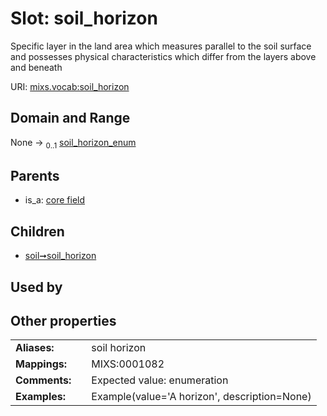 
# Slot: soil_horizon


Specific layer in the land area which measures parallel to the soil surface and possesses physical characteristics which differ from the layers above and beneath

URI: [mixs.vocab:soil_horizon](https://w3id.org/mixs/vocab/soil_horizon)


## Domain and Range

None &#8594;  <sub>0..1</sub> [soil_horizon_enum](soil_horizon_enum.md)

## Parents

 *  is_a: [core field](core_field.md)

## Children

 *  [soil➞soil_horizon](soil_soil_horizon.md)

## Used by


## Other properties

|  |  |  |
| --- | --- | --- |
| **Aliases:** | | soil horizon |
| **Mappings:** | | MIXS:0001082 |
| **Comments:** | | Expected value: enumeration |
| **Examples:** | | Example(value='A horizon', description=None) |

